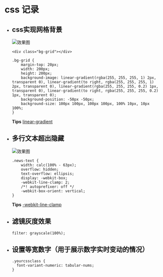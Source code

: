 # css 记录

- ## css实现网格背景

    ![效果图](https://s2.ax1x.com/2019/10/09/u4gKGn.png)

    ```
    <div class="bg-grid"></div>

    .bg-grid {
        margin-top: 20px;
        width: 200px;
        height: 200px;
        background-image: linear-gradient(rgba(255, 255, 255, 1) 2px, transparent 0), linear-gradient(to right, rgba(255, 255, 255, 1) 2px, transparent 0), linear-gradient(rgba(255, 255, 255, 0.2) 1px, transparent 0), linear-gradient(to right, rgba(255, 255, 255, 0.2) 1px, transparent 0);
        background-position: -50px -50px;
        background-size: 100px 100px, 100px 100px, 100% 10px, 10px 100%;
    }
    ```

    **Tips**
    [linear-gradient](https://developer.mozilla.org/zh-CN/docs/Web/CSS/linear-gradient)

- ## 多行文本超出隐藏

    ![效果图](https://s2.ax1x.com/2019/10/09/u4fIpj.png)

    ```
    .news-text {
        width: calc(100% - 63px);
        overflow: hidden;
        text-overflow: ellipsis;
        display: -webkit-box;
        -webkit-line-clamp: 2;
        /*! autoprefixer: off */
        -webkit-box-orient: vertical;
    }
    ```
    **Tips**
    [-webkit-line-clamp](https://developer.mozilla.org/en-US/docs/Web/CSS/-webkit-line-clamp)

- ## 滤镜灰度效果
    `filter: grayscale(100%);`

- ## 设置等宽数字（用于展示数字实时变动的情况）
  ```
  .yourcssclass {
    font-variant-numeric: tabular-nums;
  }
  ```